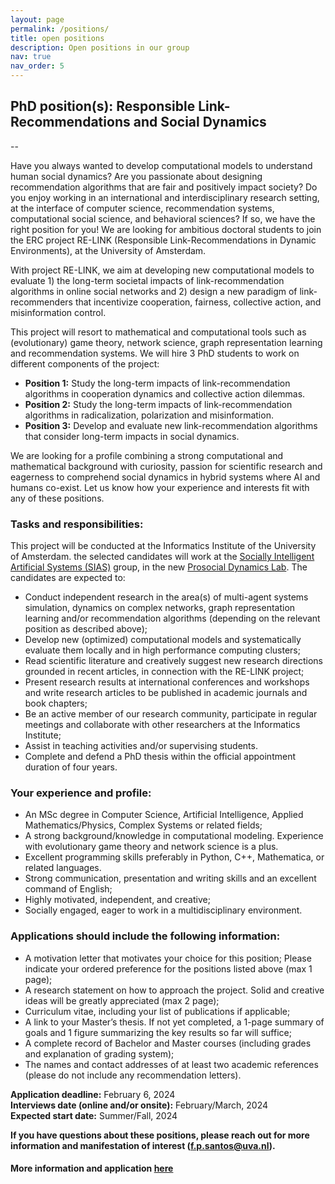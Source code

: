 ```yaml
---
layout: page
permalink: /positions/
title: open positions
description: Open positions in our group
nav: true
nav_order: 5
---
```


## PhD position(s): Responsible Link-Recommendations and Social Dynamics  
--  

Have you always wanted to develop computational models to understand human social dynamics? Are you passionate about designing recommendation algorithms that are fair and positively impact society? Do you enjoy working in an international and interdisciplinary research setting, at the interface of computer science, recommendation systems, computational social science, and behavioral sciences? If so, we have the right position for you! We are looking for ambitious doctoral students to join the ERC project RE-LINK (Responsible Link-Recommendations in Dynamic Environments), at the University of Amsterdam.
 
With project RE-LINK, we aim at developing new computational models to evaluate 1) the long-term societal impacts of link-recommendation algorithms in online social networks and 2) design a new paradigm of link-recommenders that incentivize cooperation, fairness, collective action, and misinformation control. 
 
This project will resort to mathematical and computational tools such as (evolutionary) game theory, network science, graph representation learning and recommendation systems. We will hire 3 PhD students to work on different components of the project: 
 
* **Position 1:** Study the long-term impacts of link-recommendation algorithms in cooperation dynamics and collective action dilemmas.
* **Position 2:** Study the long-term impacts of link-recommendation algorithms in radicalization, polarization and misinformation. 
* **Position 3:** Develop and evaluate new link-recommendation algorithms that consider long-term impacts in social dynamics.
 
We are looking for a profile combining a strong computational and mathematical background with curiosity, passion for scientific research and eagerness to comprehend social dynamics in hybrid systems where AI and humans co-exist. Let us know how your experience and interests fit with any of these positions.


### Tasks and responsibilities: 

This project will be conducted at the Informatics Institute of the University of Amsterdam. the selected candidates will work at the [Socially Intelligent Artificial Systems (SIAS)](https://www.sias-uva.nl) group, in the new [Prosocial Dynamics Lab](/lab). The candidates are expected to:

* Conduct independent research in the area(s) of multi-agent systems simulation, dynamics on complex networks, graph representation learning and/or recommendation algorithms (depending on the relevant position as described above);
* Develop new (optimized) computational models and systematically evaluate them locally and in high performance computing clusters;
* Read scientific literature and creatively suggest new research directions grounded in recent articles, in connection with the RE-LINK project;
* Present research results at international conferences and workshops and write research articles to be published in academic journals and book chapters;
* Be an active member of our research community, participate in regular meetings and collaborate with other researchers at the Informatics Institute;
* Assist in teaching activities and/or supervising students.
* Complete and defend a PhD thesis within the official appointment duration of four years.

### Your experience and profile:
* An MSc degree in Computer Science, Artificial Intelligence, Applied Mathematics/Physics, Complex Systems or related fields;
* A strong background/knowledge in computational modeling. Experience with evolutionary game theory and network science is a plus.
* Excellent programming skills preferably in Python, C++, Mathematica, or related languages.
* Strong communication, presentation and writing skills and an excellent command of English;
* Highly motivated, independent, and creative;
* Socially engaged, eager to work in a multidisciplinary environment.

 
### Applications should include the following information:
* A motivation letter that motivates your choice for this position; Please indicate your ordered preference for the positions listed above (max 1 page);
* A research statement on how to approach the project. Solid and creative ideas will be greatly appreciated (max 2 page);
* Curriculum vitae, including your list of publications if applicable;
* A link to your Master’s thesis. If not yet completed, a 1-page summary of goals and 1 figure summarizing the key results so far will suffice;
* A complete record of Bachelor and Master courses (including grades and explanation of grading system);
* The names and contact addresses of at least two academic references (please do not include any recommendation letters).  


**Application deadline:** February 6, 2024  
**Interviews date (online and/or onsite):** February/March, 2024  
**Expected start date:** Summer/Fall, 2024  
 

**If you have questions about these positions, please reach out for more information and manifestation of interest (f.p.santos@uva.nl).**

#### More information and application [here](https://vacatures.uva.nl/UvA/job/Three-PhD-Positions-on-Link-Recommendation-Algorithms-and-Social-Dynamics/785621802/) 

